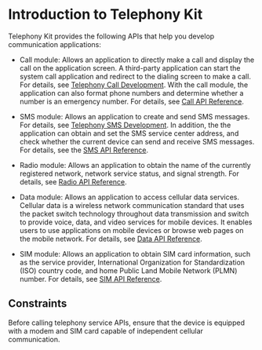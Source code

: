 # Introduction to Telephony Kit

Telephony Kit provides the following APIs that help you develop communication applications:

- Call module: Allows an application to directly make a call and display the call on the application screen. A third-party application can start the system call application and redirect to the dialing screen to make a call. For details, see [Telephony Call Development](telephony-call.md). With the call module, the application can also format phone numbers and determine whether a number is an emergency number. For details, see [Call API Reference](../reference/apis-telephony-kit/js-apis-call.md).

- SMS module: Allows an application to create and send SMS messages. For details, see [Telephony SMS Development](telephony-sms.md). In addition, the the application can obtain and set the SMS service center address, and check whether the current device can send and receive SMS messages. For details, see the [SMS API Reference](../reference/apis-telephony-kit/js-apis-call.md).
- Radio module: Allows an application to obtain the name of the currently registered network, network service status, and signal strength. For details, see [Radio API Reference](../reference/apis-telephony-kit/js-apis-radio.md).

- Data module: Allows an application to access cellular data services. Cellular data is a wireless network communication standard that uses the packet switch technology throughout data transmission and switch to provide voice, data, and video services for mobile devices. It enables users to use applications on mobile devices or browse web pages on the mobile network. For details, see [Data API Reference](../reference/apis-telephony-kit/js-apis-telephony-data.md).

- SIM module: Allows an application to obtain SIM card information, such as the service provider, International Organization for Standardization (ISO) country code, and home Public Land Mobile Network (PLMN) number. For details, see [SIM API Reference](../reference/apis-telephony-kit/js-apis-telephony-data.md).


## Constraints

Before calling telephony service APIs, ensure that the device is equipped with a modem and SIM card capable of independent cellular communication.
